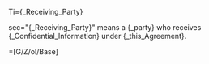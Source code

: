 Ti={_Receiving_Party}

sec="{_Receiving_Party}" means a {_party} who receives {_Confidential_Information} under {_this_Agreement}.

=[G/Z/ol/Base]

